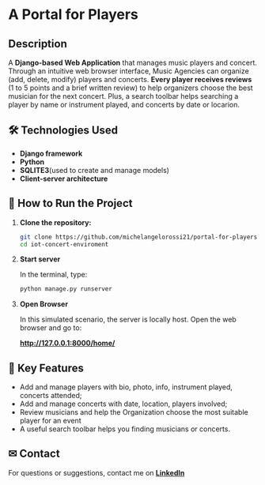 # A Portal for Players

## Description  
A **Django-based Web Application** that manages music players and concert. 
Through an intuitive web browser interface, Music Agencies can organize (add, delete, modify) players and concerts.
**Every player receives reviews** (1 to 5 points and a brief written review) to help organizers choose the best musician for the next concert. 
Plus, a search toolbar helps searching a player by name or instrument played, and concerts by date or locarion.

## 🛠 Technologies Used  
- **Django framework**
- **Python**
- **SQLITE3**(used to create and manage models)
- **Client-server architecture**

## 🚀 How to Run the Project  
1. **Clone the repository:**
   
   ```sh
   git clone https://github.com/michelangelorossi21/portal-for-players.git
   cd iot-concert-enviroment

2. **Start server**
   
   In the terminal, type:
   
   ```sh
   python manage.py runserver
   
4. **Open Browser**

   In this simulated scenario, the server is locally host. Open the web browser and go to:
   
   **http://127.0.0.1:8000/home/**

## 🔹 Key Features
- Add and manage players with bio, photo, info, instrument played, concerts attended;
- Add and manage concerts with date, location, players involved;
- Review musicians and help the Organization choose the most suitable player for an event
- A useful search toolbar helps you finding musicians or concerts.

## ✉ Contact  
For questions or suggestions, contact me on **[LinkedIn](https://www.linkedin.com/in/michelangelo-rossi-6a2071a6/)**


